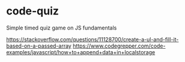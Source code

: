 # code-quiz
Simple timed quiz game on JS fundamentals

https://stackoverflow.com/questions/11128700/create-a-ul-and-fill-it-based-on-a-passed-array
https://www.codegrepper.com/code-examples/javascript/how+to+append+data+in+localstorage